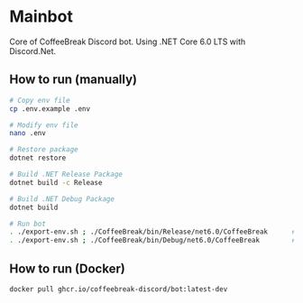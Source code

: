 # Mainbot
Core of CoffeeBreak Discord bot. Using .NET Core 6.0 LTS with Discord.Net.

## How to run (manually)
```sh
# Copy env file
cp .env.example .env

# Modify env file
nano .env

# Restore package
dotnet restore

# Build .NET Release Package
dotnet build -c Release

# Build .NET Debug Package
dotnet build

# Run bot
. ./export-env.sh ; ./CoffeeBreak/bin/Release/net6.0/CoffeeBreak      # Use this if release
. ./export-env.sh ; ./CoffeeBreak/bin/Debug/net6.0/CoffeeBreak        # Use this if debug
```

## How to run (Docker)
```
docker pull ghcr.io/coffeebreak-discord/bot:latest-dev
```
